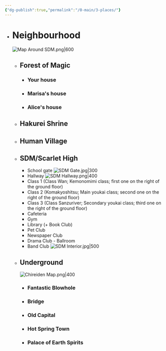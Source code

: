 ```yaml
---
{"dg-publish":true,"permalink":"/0-main/3-places/"}
---
```


- # Neighbourhood
	 ![Map Around SDM.png|600](/img/user/2.%20Images/Map%20Around%20SDM.png)
	- ## Forest of Magic
		- ### Your house
		- ### Marisa's house
		- ### Alice's house
	- ## Hakurei Shrine
	- ## Human Village
	- ## **SDM/Scarlet High**
		- School gate
		![SDM Gate.jpg|300](/img/user/2.%20Images/SDM%20Gate.jpg)
		- Hallway
		![SDM Hallway.png|400](/img/user/2.%20Images/SDM%20Hallway.png)
		- Class 1 (Class Wan; Kemonomimi class; first one on the right of the ground floor) 
		- Class 2 (Komakyoshitsu; Main youkai class; second one on the right of the ground floor)
		- Class 3 (Class Sanzuriver; Secondary youkai class; third one on the right of the ground floor)
		- Cafeteria
		- Gym
		- Library (+ Book Club)
		- Pet Club
		- Newspaper Club
		- Drama Club - Ballroom
		- Band Club
		![SDM Interior.jpg|500](/img/user/2.%20Images/SDM%20Interior.jpg)
	- ## Underground
		![Chireiden Map.png|400](/img/user/2.%20Images/Chireiden%20Map.png)
		- ### Fantastic Blowhole
		- ### Bridge
		- ### Old Capital
		- ### Hot Spring Town
		- ### Palace of Earth Spirits